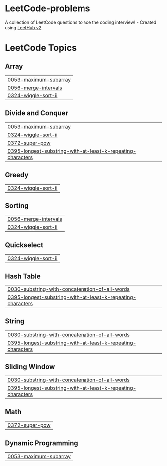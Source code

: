 # LeetCode-problems
A collection of LeetCode questions to ace the coding interview! - Created using [LeetHub v2](https://github.com/arunbhardwaj/LeetHub-2.0)

<!---LeetCode Topics Start-->
# LeetCode Topics
## Array
|  |
| ------- |
| [0053-maximum-subarray](https://github.com/Alinazim363/LeetCode-problems/tree/master/0053-maximum-subarray) |
| [0056-merge-intervals](https://github.com/Alinazim363/LeetCode-problems/tree/master/0056-merge-intervals) |
| [0324-wiggle-sort-ii](https://github.com/Alinazim363/LeetCode-problems/tree/master/0324-wiggle-sort-ii) |
## Divide and Conquer
|  |
| ------- |
| [0053-maximum-subarray](https://github.com/Alinazim363/LeetCode-problems/tree/master/0053-maximum-subarray) |
| [0324-wiggle-sort-ii](https://github.com/Alinazim363/LeetCode-problems/tree/master/0324-wiggle-sort-ii) |
| [0372-super-pow](https://github.com/Alinazim363/LeetCode-problems/tree/master/0372-super-pow) |
| [0395-longest-substring-with-at-least-k-repeating-characters](https://github.com/Alinazim363/LeetCode-problems/tree/master/0395-longest-substring-with-at-least-k-repeating-characters) |
## Greedy
|  |
| ------- |
| [0324-wiggle-sort-ii](https://github.com/Alinazim363/LeetCode-problems/tree/master/0324-wiggle-sort-ii) |
## Sorting
|  |
| ------- |
| [0056-merge-intervals](https://github.com/Alinazim363/LeetCode-problems/tree/master/0056-merge-intervals) |
| [0324-wiggle-sort-ii](https://github.com/Alinazim363/LeetCode-problems/tree/master/0324-wiggle-sort-ii) |
## Quickselect
|  |
| ------- |
| [0324-wiggle-sort-ii](https://github.com/Alinazim363/LeetCode-problems/tree/master/0324-wiggle-sort-ii) |
## Hash Table
|  |
| ------- |
| [0030-substring-with-concatenation-of-all-words](https://github.com/Alinazim363/LeetCode-problems/tree/master/0030-substring-with-concatenation-of-all-words) |
| [0395-longest-substring-with-at-least-k-repeating-characters](https://github.com/Alinazim363/LeetCode-problems/tree/master/0395-longest-substring-with-at-least-k-repeating-characters) |
## String
|  |
| ------- |
| [0030-substring-with-concatenation-of-all-words](https://github.com/Alinazim363/LeetCode-problems/tree/master/0030-substring-with-concatenation-of-all-words) |
| [0395-longest-substring-with-at-least-k-repeating-characters](https://github.com/Alinazim363/LeetCode-problems/tree/master/0395-longest-substring-with-at-least-k-repeating-characters) |
## Sliding Window
|  |
| ------- |
| [0030-substring-with-concatenation-of-all-words](https://github.com/Alinazim363/LeetCode-problems/tree/master/0030-substring-with-concatenation-of-all-words) |
| [0395-longest-substring-with-at-least-k-repeating-characters](https://github.com/Alinazim363/LeetCode-problems/tree/master/0395-longest-substring-with-at-least-k-repeating-characters) |
## Math
|  |
| ------- |
| [0372-super-pow](https://github.com/Alinazim363/LeetCode-problems/tree/master/0372-super-pow) |
## Dynamic Programming
|  |
| ------- |
| [0053-maximum-subarray](https://github.com/Alinazim363/LeetCode-problems/tree/master/0053-maximum-subarray) |
<!---LeetCode Topics End-->